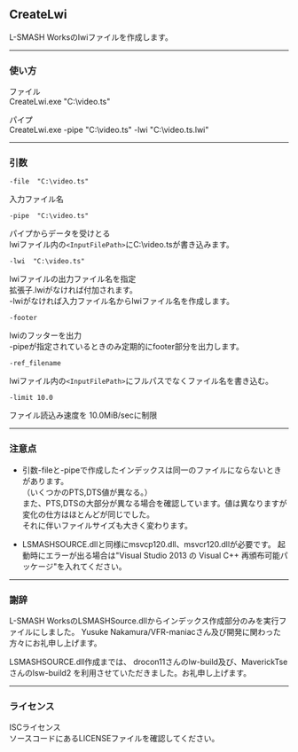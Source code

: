 ﻿
## CreateLwi

L-SMASH Worksのlwiファイルを作成します。



------------------------------------------------------------------
### 使い方
ファイル  
CreateLwi.exe  "C:\video.ts"

パイプ  
CreateLwi.exe  -pipe "C:\video.ts"  -lwi "C:\video.ts.lwi"



------------------------------------------------------------------
### 引数
    -file  "C:\video.ts"  
入力ファイル名


    -pipe  "C:\video.ts"  
パイプからデータを受けとる  
lwiファイル内の`<InputFilePath>`にC:\video.tsが書き込みます。 


    -lwi  "C:\video.ts"  
lwiファイルの出力ファイル名を指定  
拡張子.lwiがなければ付加されます。  
-lwiがなければ入力ファイル名からlwiファイル名を作成します。


    -footer  
lwiのフッターを出力  
-pipeが指定されているときのみ定期的にfooter部分を出力します。


    -ref_filename  
lwiファイル内の`<InputFilePath>`にフルパスでなくファイル名を書き込む。


    -limit 10.0  
ファイル読込み速度を 10.0MiB/secに制限



------------------------------------------------------------------
### 注意点

* 引数-fileと-pipeで作成したインデックスは同一のファイルにならないときがあります。  
（いくつかのPTS,DTS値が異なる。）  
また、PTS,DTSの大部分が異なる場合を確認しています。値は異なりますが変化の仕方はほとんどが同じでした。  
それに伴いファイルサイズも大きく変わります。


* LSMASHSOURCE.dllと同様にmsvcp120.dll、msvcr120.dllが必要です。
起動時にエラーが出る場合は"Visual Studio 2013 の Visual C++ 再頒布可能パッケージ"を入れてください。



------------------------------------------------------------------
### 謝辞
L-SMASH WorksのLSMASHSource.dllからインデックス作成部分のみを実行ファイルにしました。
Yusuke Nakamura/VFR-maniacさん及び開発に関わった方々にお礼申し上げます。

LSMASHSOURCE.dll作成までは、
drocon11さんのlw-build及び、MaverickTseさんのlsw-build2
を利用させていただきました。お礼申し上げます。




------------------------------------------------------------------
### ライセンス
ISCライセンス  
ソースコードにあるLICENSEファイルを確認してください。

